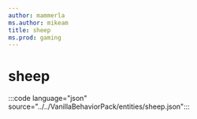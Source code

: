 ```yaml
---
author: mammerla
ms.author: mikeam
title: sheep 
ms.prod: gaming
---
```


# sheep

:::code language="json" source="../../VanillaBehaviorPack/entities/sheep.json":::
